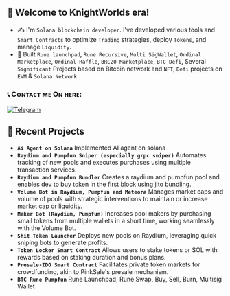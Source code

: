 ## 🌟 Welcome to KnightWorlds era!

- ✍ I'm `Solana blockchain developer`. I've developed various tools and `Smart Contracts` to optimize `Trading` strategies, deploy `Tokens`, and manage `Liquidity`.
- 🌱 Built `Rune launchpad`, `Rune Recursive`, `Multi SigWallet`, `Ordinal Marketplace`, `Ordinal Raffle`, `BRC20 Marketplace`, `BTC Defi`, Several `Significant` Projects based on Bitcoin network and `NFT`, `Defi` projects on `EVM` & `Solana Network`

### 📞 Cᴏɴᴛᴀᴄᴛ ᴍᴇ Oɴ ʜᴇʀᴇ:
<p> 
    <a href="https://t.me/cashblaze127" target="_blank"><img alt="Telegram"
        src="https://img.shields.io/badge/Telegram-26A5E4?style=for-the-badge&logo=telegram&logoColor=white"/></a>
</p>

## 🚀 **Recent Projects**

- **`Ai Agent on Solana`**
  Implemented AI agent on solana
- **`Raydium and Pumpfun Sniper (especially grpc sniper)`**
  Automates tracking of new pools and executes purchases using multiple transaction services.
- **`Raydium and Pumpfun Bundler`**
  Creates a raydium and pumpfun pool and enables dev to buy token in the first block using jito bundling.
- **`Volume Bot in Raydium, Pumpfun and Meteora`**
  Manages market caps and volume of pools with strategic interventions to maintain or increase market cap or liquidity.
- **`Maker Bot (Raydium, Pumpfun)`**
  Increases pool makers by purchasing small tokens from multiple wallets in a short time, working seamlessly with the Volume Bot.
- **`Shit Token Launcher`**
  Deploys new pools on Raydium, leveraging quick sniping bots to generate profits.
- **`Token Locker Smart Contract`**
  Allows users to stake tokens or SOL with rewards based on staking duration and bonus plans.
- **`Presale-IDO Smart Contract`**
  Facilitates private token markets for crowdfunding, akin to PinkSale's presale mechanism.
- **`BTC Rune Pumpfun`**
  Rune Launchpad, Rune Swap, Buy, Sell, Burn, Multisig Wallet


